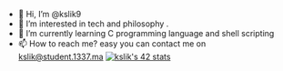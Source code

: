 - 👋 Hi, I’m @kslik9
- 👀 I’m interested in tech and philosophy .
- 🌱 I’m currently learning C programming language and shell scripting  
- 📫 How to reach me? easy you can contact me on kslik@student.1337.ma 
<a href="https://github.com/oakoudad/badge42"><img src="https://badge.mediaplus.ma/black/kslik" alt="kslik's 42 stats" /></a>
